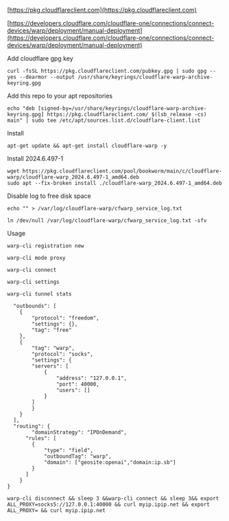 [https://pkg.cloudflareclient.com](https://pkg.cloudflareclient.com)

[https://developers.cloudflare.com/cloudflare-one/connections/connect-devices/warp/deployment/manual-deployment](https://developers.cloudflare.com/cloudflare-one/connections/connect-devices/warp/deployment/manual-deployment)

Add cloudflare gpg key
```
curl -fsSL https://pkg.cloudflareclient.com/pubkey.gpg | sudo gpg --yes --dearmor --output /usr/share/keyrings/cloudflare-warp-archive-keyring.gpg
```

Add this repo to your apt repositories
```
echo "deb [signed-by=/usr/share/keyrings/cloudflare-warp-archive-keyring.gpg] https://pkg.cloudflareclient.com/ $(lsb_release -cs) main" | sudo tee /etc/apt/sources.list.d/cloudflare-client.list
```


Install
```
apt-get update && apt-get install cloudflare-warp -y
```

Install 2024.6.497-1

```
wget https://pkg.cloudflareclient.com/pool/bookworm/main/c/cloudflare-warp/cloudflare-warp_2024.6.497-1_amd64.deb
sudo apt --fix-broken install ./cloudflare-warp_2024.6.497-1_amd64.deb
```

Disable log to free disk space

```
echo "" > /var/log/cloudflare-warp/cfwarp_service_log.txt
```
```
ln /dev/null /var/log/cloudflare-warp/cfwarp_service_log.txt -sfv
```

Usage

```
warp-cli registration new
```
```
warp-cli mode proxy
```
```
warp-cli connect
```
```
warp-cli settings
```
```
warp-cli tunnel stats
```


```
  "outbounds": [
  	{
		"protocol": "freedom",
		"settings": {},
		"tag": "free"
	},
	{
		"tag": "warp",
		"protocol": "socks",
       	"settings": {
		"servers": [
			{
			    "address": "127.0.0.1",
			    "port": 40000, 
			    "users": []
			}
		]
		}
	}
  ],
  "routing": {
  		"domainStrategy": "IPOnDemand",
      "rules": [
        {
            "type": "field",
            "outboundTag": "warp",
            "domain": ["geosite:openai","domain:ip.sb"]
        }
      ]
    }
}
```

```
warp-cli disconnect && sleep 3 &&warp-cli connect && sleep 3&& export ALL_PROXY=socks5://127.0.0.1:40000 && curl myip.ipip.net && export ALL_PROXY= && curl myip.ipip.net
```
